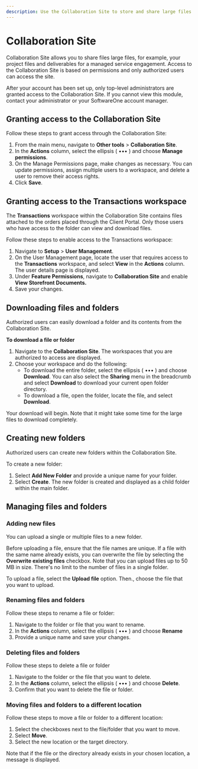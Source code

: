 ```yaml
---
description: Use the Collaboration Site to store and share large files.
---
```


# Collaboration Site

Collaboration Site allows you to share files large files, for example, your project files and deliverables for a managed service engagement. Access to the Collaboration Site is based on permissions and only authorized users can access the site.&#x20;

After your account has been set up, only top-level administrators are granted access to the Collaboration Site. If you cannot view this module, contact your administrator or your SoftwareOne account manager.

## Granting access to the Collaboration Site&#x20;

Follow these steps to grant access through the Collaboration Site:

1. From the main menu, navigate to **Other tools** > **Collaboration Site**.&#x20;
2. In the **Actions** column, select the ellipsis ( ••• ) and choose **Manage permissions**.
3. On the Manage Permissions page, make changes as necessary. You can update permissions, assign multiple users to a workspace, and delete a user to remove their access rights.
4. Click **Save**.

## Granting access to the **Transactions** workspace <a href="#storefront-documents" id="storefront-documents"></a>

The **Transactions** workspace within the Collaboration Site contains files attached to the orders placed through the Client Portal. Only those users who have access to the folder can view and download files.

Follow these steps to enable access to the Transactions workspace:

1. Navigate to **Setup** > **User Management**.&#x20;
2. On the User Management page, locate the user that requires access to the **Transactions** workspace, and select **View** in the **Actions** column. The user details page is displayed.&#x20;
3. Under **Feature Permissions**, navigate to **Collaboration Site** and enable **View Storefront Documents.**
4. Save your changes.

## Downloading files and folders <a href="#downloading-files-and-folders" id="downloading-files-and-folders"></a>

Authorized users can easily download a folder and its contents from the Collaboration Site.&#x20;

**To download a file or folder**&#x20;

1. Navigate to the **Collaboration Site**. The workspaces that you are authorized to access are displayed.&#x20;
2. Choose your workspace and do the following:
   * To download the entire folder, select the ellipsis ( ••• ) and choose **Download**. You can also select the **Sharing** menu in the breadcrumb and select **Download** to download your current open folder directory.
   * To download a file, open the folder, locate the file, and select **Download**.&#x20;

Your download will begin. Note that it might take some time for the large files to download completely.

## Creating new folders

Authorized users can create new folders within the Collaboration Site.

To create a new folder:

1. Select **Add New Folder** and provide a unique name for your folder.
2. Select **Create**. The new folder is created and displayed as a child folder within the main folder.&#x20;

## Managing files and folders <a href="#uploading-files" id="uploading-files"></a>

### Adding new files <a href="#uploading-files" id="uploading-files"></a>

You can upload a single or multiple files to a new folder.&#x20;

Before uploading a file, ensure that the file names are unique. If a file with the same name already exists, you can overwrite the file by selecting the **Overwrite existing files** checkbox. Note that you can upload files up to 50 MB in size. There's no limit to the number of files in a single folder.

To upload a file, select the **Upload file** option. Then., choose the file that you want to upload.

### Renaming files and folders <a href="#renaming-files-and-folders" id="renaming-files-and-folders"></a>

Follow these steps to rename a file or folder:

1. Navigate to the folder or file that you want to rename.
2. In the **Actions** column, select the ellipsis ( ••• ) and choose **Rename**
3. Provide a unique name and save your changes.

### Deleting files and folders <a href="#deleting-files-and-folders" id="deleting-files-and-folders"></a>

Follow these steps to delete a file or folder

1. Navigate to the folder or the file that you want to delete.
2. In the **Actions** column, select the ellipsis ( ••• ) and choose **Delete**.&#x20;
3. Confirm that you want to delete the file or folder.

### Moving files and folders **to a different location** <a href="#moving-files-and-folders" id="moving-files-and-folders"></a>

Follow these steps to move a file or folder to a different location:

1. Select the checkboxes next to the file/folder that you want to move.&#x20;
2. Select **Move**.
3. Select the new location or the target directory.

Note that if the file or the directory already exists in your chosen location, a message is displayed.
